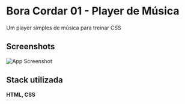 
# Bora Cordar 01 - Player de Música

Um player simples de música para treinar CSS


## Screenshots

![App Screenshot](https://github.com/GabrielRefundini/Rocketseat/assets/52221116/f1cf3249-f371-49cd-85e6-8288e1fc2e2c)


## Stack utilizada

**HTML, CSS**


